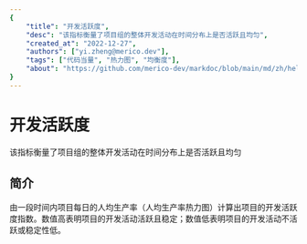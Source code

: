 ```yaml
---
{
    "title": "开发活跃度",
    "desc": "该指标衡量了项目组的整体开发活动在时间分布上是否活跃且均匀",
    "created_at": "2022-12-27",
    "authors": ["yi.zheng@merico.dev"],
    "tags": ["代码当量", "热力图", "均衡度"],
    "about": "https://github.com/merico-dev/markdoc/blob/main/md/zh/help-sample.md",
}
---
```


# 开发活跃度

该指标衡量了项目组的整体开发活动在时间分布上是否活跃且均匀

## 简介

<div data-section="abstract">

由一段时间内项目每日的人均生产率（人均生产率热力图）计算出项目的开发活跃度指数。数值高表明项目的开发活动活跃且稳定；数值低表明项目的开发活动不活跃或稳定性低。

</div>
